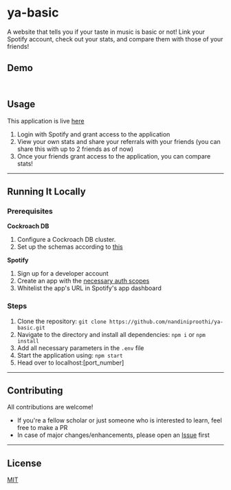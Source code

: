 # ya-basic

A website that tells you if your taste in music is basic or not! Link your Spotify account, check out your stats, and compare them with those of your friends!

## Demo

## ![]()

## Usage

This application is live [here](http://www.ya-basic.co/) <br/>

1. Login with Spotify and grant access to the application
2. View your own stats and share your referrals with your friends (you can share this with up to 2 friends as of now)
3. Once your friends grant access to the application, you can compare stats!

---

## Running It Locally

### Prerequisites

**Cockroach DB**

1. Configure a Cockroach DB cluster.
2. Set up the schemas according to [this]()

**Spotify**

1. Sign up for a developer account
2. Create an app with the [necessary auth scopes]()
3. Whitelist the app's URL in Spotify's app dashboard

### Steps

1. Clone the repository: `git clone https://github.com/nandiniproothi/ya-basic.git`
2. Navigate to the directory and install all dependencies: `npm i` or `npm install`
3. Add all necessary parameters in the `.env` file
4. Start the application using: `npm start`
5. Head over to localhost:[port_number]

---

## Contributing

All contributions are welcome!

- If you're a fellow scholar or just someone who is interested to learn, feel free to make a PR
- In case of major changes/enhancements, please open an [Issue](https://github.com/nandiniproothi/ya-basic/issues) first

---

## License

[MIT](LICENSE)
